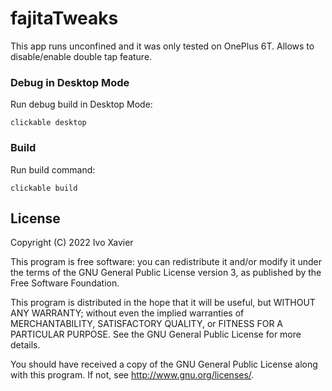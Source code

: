 # fajitaTweaks

This app runs unconfined and it was only tested on OnePlus 6T. Allows to disable/enable double tap feature.

### Debug in Desktop Mode

Run debug build in Desktop Mode:

    clickable desktop


### Build

Run build command:

    clickable build

## License

Copyright (C) 2022  Ivo Xavier

This program is free software: you can redistribute it and/or modify it under the terms of the GNU General Public License version 3, as published
by the Free Software Foundation.

This program is distributed in the hope that it will be useful, but WITHOUT ANY WARRANTY; without even the implied warranties of MERCHANTABILITY, SATISFACTORY QUALITY, or FITNESS FOR A PARTICULAR PURPOSE.  See the GNU General Public License for more details.

You should have received a copy of the GNU General Public License along with this program.  If not, see <http://www.gnu.org/licenses/>.
